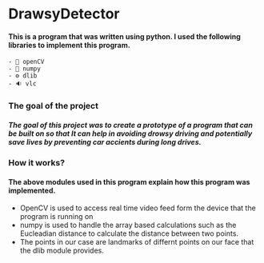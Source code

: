 # DrawsyDetector
#### This is a program that was written using python. I used the following libraries to implement this program.
    - 💠 openCV
    - 🧊 numpy
    - ⚙️ dlib
    - 🔉 vlc
    
### The goal of the project
##### The goal of this project was to create a prototype of a program that can be built on so that It can help in avoiding drowsy driving and potentially save lives by preventing car accients during long drives.


### How it works?
#### The above modules used in this program explain how this program was implemented. 
- OpenCV is used to access real time video feed form the device that the program is running on 
- numpy is used to handle the array based calculations such as the Eucleadian distance to calculate the distance between two points. 
- The points in our case are landmarks of differnt points on our face that the dlib module provides.


    
    
    

      
